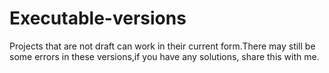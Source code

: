 # Executable-versions
Projects that are not draft can work in their current form.There may still be some errors in these versions,if you have any solutions, share this with me.
